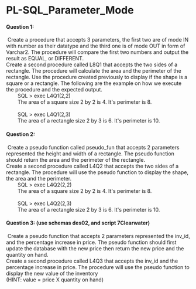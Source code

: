 # PL-SQL_Parameter_Mode

#### Question 1:
&nbsp;Create a procedure that accepts 3 parameters, the first two are of mode IN
with number as their datatype and the third one is of mode OUT in form of Varchar2. 
The procedure will compare the first two numbers and output the result as EQUAL, or DIFFERENT.
<br>Create a second procedure called L8Q1 that accepts the two sides of a rectangle. 
The procedure will calculate the area and the perimeter of the rectangle. 
Use the procedure created previously to display if the shape is a square or a rectangle. 
The following are the example on how we execute the procedure and the expected output.
<br>&nbsp;&nbsp;&nbsp;&nbsp;&nbsp;&nbsp;&nbsp;&nbsp;SQL > exec L4Q1(2,2)
<br>&nbsp;&nbsp;&nbsp;&nbsp;&nbsp;&nbsp;&nbsp;&nbsp;The area of a square size 2 by 2 is 4. It's perimeter is 8.
<br>
<br>&nbsp;&nbsp;&nbsp;&nbsp;&nbsp;&nbsp;&nbsp;&nbsp;SQL > exec L4Q1(2,3)
<br>&nbsp;&nbsp;&nbsp;&nbsp;&nbsp;&nbsp;&nbsp;&nbsp;The area of a rectangle size 2 by 3 is 6. It's perimeter is 10.
#### Question 2:
&nbsp;Create a pseudo function called pseudo_fun that accepts 2 parameters represented the 
height and width of a rectangle. The pseudo function should return the area and the perimeter of the rectangle.
<br>Create a second procedure called L4Q2 that accepts the two sides of a rectangle. 
The procedure will use the pseudo function to display the shape, the area and the perimeter.
<br>&nbsp;&nbsp;&nbsp;&nbsp;&nbsp;&nbsp;&nbsp;&nbsp;SQL > exec L4Q2(2,2)
<br>&nbsp;&nbsp;&nbsp;&nbsp;&nbsp;&nbsp;&nbsp;&nbsp;The area of a square size 2 by 2 is 4. It's perimeter is 8.
<br>
<br>&nbsp;&nbsp;&nbsp;&nbsp;&nbsp;&nbsp;&nbsp;&nbsp;SQL > exec L4Q2(2,3)
<br>&nbsp;&nbsp;&nbsp;&nbsp;&nbsp;&nbsp;&nbsp;&nbsp;The area of a rectangle size 2 by 3 is 6. It's perimeter is 10.
#### Question 3: (use schemas des02, and script 7Clearwater)
&nbsp;Create a pseudo function that accepts 2 parameters represented the inv_id, and the percentage 
increase in price. The pseudo function should first update the database with the new
price then return the new price and the quantity on hand.
<br>Create a second procedure called L4Q3 that accepts the inv_id and the percentage increase in price. 
The procedure will use the pseudo function to display the new value of the inventory 
<br>(HINT: value = price X quantity on hand)
